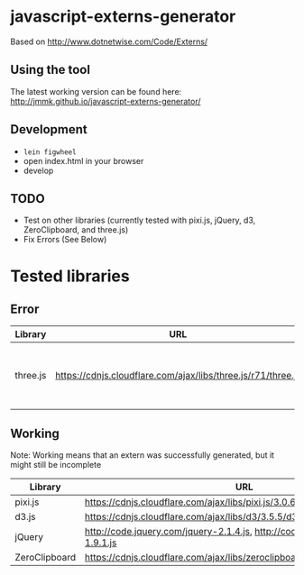 # javascript-externs-generator
Based on http://www.dotnetwise.com/Code/Externs/

## Using the tool
The latest working version can be found here: http://jmmk.github.io/javascript-externs-generator/

## Development
* ```lein figwheel```
* open index.html in your browser
* develop

## TODO
* Test on other libraries (currently tested with pixi.js, jQuery, d3, ZeroClipboard, and three.js)
* Fix Errors (See Below)

# Tested libraries

## Error
| Library | URL | Problem
|---------|-----|--------
| three.js| https://cdnjs.cloudflare.com/ajax/libs/three.js/r71/three.js|```Uncaught TypeError: Cannot read property 'order' of undefined```

## Working
Note: Working means that an extern was successfully generated, but it might still be incomplete

| Library | URL
|---------|----
| pixi.js | https://cdnjs.cloudflare.com/ajax/libs/pixi.js/3.0.6/pixi.js
| d3.js   | https://cdnjs.cloudflare.com/ajax/libs/d3/3.5.5/d3.js
| jQuery  | http://code.jquery.com/jquery-2.1.4.js, http://code.jquery.com/jquery-1.9.1.js
| ZeroClipboard | https://cdnjs.cloudflare.com/ajax/libs/zeroclipboard/2.2.0/ZeroClipboard.js
